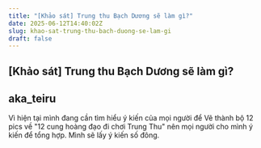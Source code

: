 ```yaml
---
title: "[Khảo sát] Trung thu Bạch Dương sẽ làm gì?"
date: 2025-06-12T14:40:02Z
slug: khao-sat-trung-thu-bach-duong-se-lam-gi
draft: false
---
```


## [Khảo sát] Trung thu Bạch Dương sẽ làm gì?

## aka_teiru

Vì hiện tại mình đang cần tìm hiểu ý kiến của mọi người để Vẽ thành bộ 12 pics về "12 cung hoàng đạo đi chơi Trung Thu" nên mọi người cho mình ý kiến để tổng hợp. Mình sẽ lấy ý kiến số đông.